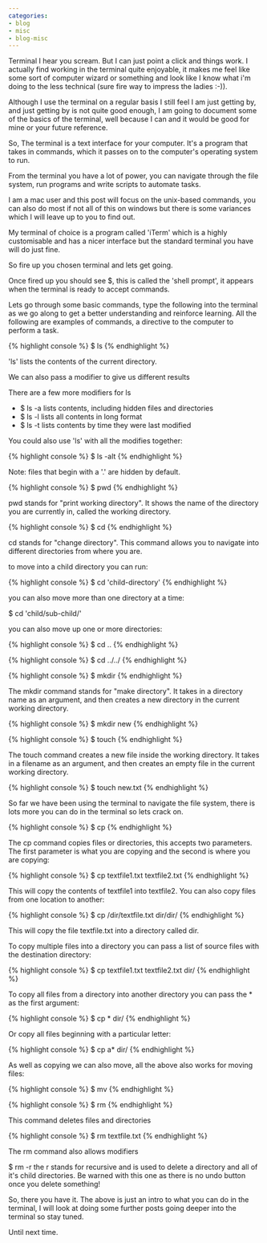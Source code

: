 ```yaml
---
categories:
- blog
- misc
- blog-misc
---
```


Terminal I hear you scream. But I can just point a click and things work. I actually find working in the terminal quite enjoyable, it makes me feel like some sort of computer wizard or something and look like I know what i'm doing to the less technical (sure fire way to impress the ladies :-)).

Although I use the terminal on a regular basis I still feel I am just getting by, and just getting by is not quite good enough, I am going to document some of the basics of the terminal, well because I can and it would be good for mine or your future reference.

So, The terminal is a text interface for your computer. It's a program that takes in commands, which it passes on to the computer's operating system to run.

From the terminal you have a lot of power, you can navigate through the file system, run programs and write scripts to automate tasks.

I am a mac user and this post will focus on the unix-based commands, you can also do most if not all of this on windows but there is some variances which I will leave up to you to find out.

My terminal of choice is a program called 'iTerm' which is a highly customisable and has a nicer interface but the standard terminal you have will do just fine.

So fire up you chosen terminal and lets get going.

Once fired up you should see $, this is called the 'shell prompt', it appears when the terminal is ready to accept commands.

Lets go through some basic commands, type the following into the terminal as we go along to get a better understanding and reinforce learning. All the following are examples of commands, a directive to the computer to perform a task.

{% highlight console %}
$ ls
{% endhighlight %}

'ls' lists the contents of the current directory.

We can also pass a modifier to give us different results

There are a few more modifiers for ls

- $ ls -a lists contents, including hidden files and directories
- $ ls -l lists all contents in long format
- $ ls -t lists contents by time they were last modified

You could also use 'ls' with all the modifies together:

{% highlight console %}
$ ls -alt
{% endhighlight %}

Note: files that begin with a '.' are hidden by default.

{% highlight console %}
$ pwd
{% endhighlight %}

pwd stands for "print working directory". It shows the name of the directory you are currently in, called the working directory.

{% highlight console %}
$ cd
{% endhighlight %}

cd stands for "change directory". This command allows you to navigate into different directories from where you are.

to move into a child directory you can run:

{% highlight console %}
$ cd 'child-directory'
{% endhighlight %}

you can also move more than one directory at a time:

$ cd 'child/sub-child/'

you can also move up one or more directories:

{% highlight console %}
$ cd ..
{% endhighlight %}

{% highlight console %}
$ cd ../../
{% endhighlight %}

{% highlight console %}
$ mkdir
{% endhighlight %}

The mkdir command stands for "make directory". It takes in a directory name as an argument, and then creates a new directory in the current working directory.

{% highlight console %}
$ mkdir new
{% endhighlight %}

{% highlight console %}
$ touch
{% endhighlight %}

The touch command creates a new file inside the working directory. It takes in a filename as an argument, and then creates an empty file in the current working directory.

{% highlight console %}
$ touch new.txt
{% endhighlight %}

So far we have been using the terminal to navigate the file system, there is lots more you can do in the terminal so lets crack on.

{% highlight console %}
$ cp
{% endhighlight %}

The cp command copies files or directories, this accepts two parameters. The first parameter is what you are copying and the second is where you are copying:

{% highlight console %}
$ cp textfile1.txt textfile2.txt
{% endhighlight %}

This will copy the contents of textfile1 into textfile2. You can also copy files from one location to another:

{% highlight console %}
$ cp /dir/textfile.txt dir/dir/
{% endhighlight %}

This will copy the file textfile.txt into a directory called dir.

To copy multiple files into a directory you can pass a list of source files with the destination directory:

{% highlight console %}
$ cp textfile1.txt textfile2.txt dir/
{% endhighlight %}

To copy all files from a directory into another directory you can pass the * as the first argument:

{% highlight console %}
$ cp * dir/
{% endhighlight %}

Or copy all files beginning with a particular letter:

{% highlight console %}
$ cp a* dir/
{% endhighlight %}

As well as copying we can also move, all the above also works for moving files:

{% highlight console %}
$ mv
{% endhighlight %}

{% highlight console %}
$ rm
{% endhighlight %}

This command deletes files and directories

{% highlight console %}
$ rm textfile.txt
{% endhighlight %}

The rm command also allows modifiers

$ rm -r the r stands for recursive and is used to delete a directory and all of it's child directories. Be warned with this one as there is no undo button once you delete something!

So, there you have it. The above is just an intro to what you can do in the terminal, I will look at doing some further posts going deeper into the terminal so stay tuned.

Until next time.
